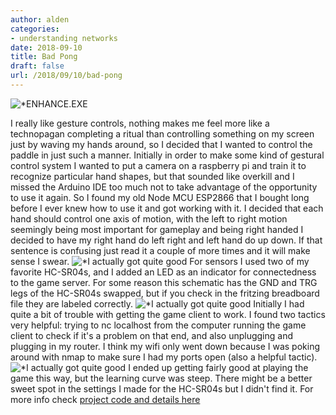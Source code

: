 ```yaml
---
author: alden
categories:
- understanding networks
date: 2018-09-10
title: Bad Pong
draft: false
url: /2018/09/10/bad-pong
---
```

![*ENHANCE.EXE](https://us.123rf.com/450wm/wavebreakmediamicro/wavebreakmediamicro1701/wavebreakmediamicro170110214/70222779-rear-view-of-businessman-in-shirt-waving-against-business-interface.jpg?ver=6)

I really like gesture controls, nothing makes me feel more like a technopagan completing a ritual than controlling something on my screen just by waving my hands around, so I decided that I wanted to control the paddle in just such a manner.
Initially in order to make some kind of gestural control system I wanted to put a camera on a raspberry pi and train it to recognize particular hand shapes, but  that sounded like overkill and I missed the Arduino IDE too much not to take advantage of the opportunity to use it again. So I found my old Node MCU ESP2866 that I bought long before I ever knew how to use it and got working with it. I decided that each hand should control one axis of motion, with the left to right motion seemingly being most important for gameplay and being right handed I decided to have my right hand do left right and left hand do up down. If that sentence is confusing just read it a couple of more times and it will make sense I swear.
![*I actually got quite good](/images/ballgamecontrollerphoto.jpg)
For sensors I used two of my favorite HC-SR04s, and I added an LED as an indicator for connectedness to the game server. For some reason this schematic has the GND and TRG legs of the HC-SR04s swapped, but if you check in the fritzing breadboard file they are labeled correctly.
![*I actually got quite good](/images/ballgamecontroller.png)
Initially I had quite a bit of trouble with getting the game client to work. I found two tactics very helpful: trying to nc localhost from the computer running the game client to check if it's a problem on that end, and also unplugging and plugging in my router. I think my wifi only went down because I was poking around with nmap to make sure I had my ports open (also a helpful tactic).
![*I actually got quite good](/images/badpong.gif)
I ended up getting fairly good at playing the game this way, but the learning curve was steep. There might be a better sweet spot in the settings I made for the HC-SR04s but I didn't find it.
For more info check [project code and details here](https://github.com/miamiww/UndNetworks/tree/master/ballgame)
